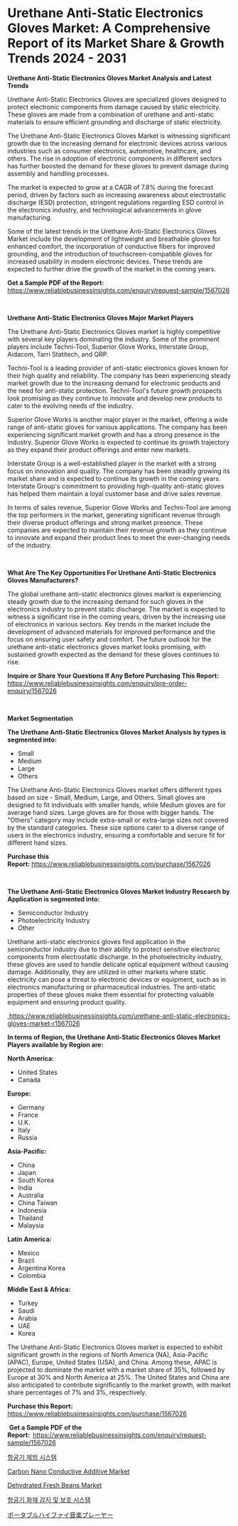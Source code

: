 <p><h1>Urethane Anti-Static Electronics Gloves Market: A Comprehensive Report of its Market Share & Growth Trends 2024 - 2031</h1></p><p><strong>Urethane Anti-Static Electronics Gloves Market Analysis and Latest Trends</strong></p>
<p><p>Urethane Anti-Static Electronics Gloves are specialized gloves designed to protect electronic components from damage caused by static electricity. These gloves are made from a combination of urethane and anti-static materials to ensure efficient grounding and discharge of static electricity.</p><p>The Urethane Anti-Static Electronics Gloves Market is witnessing significant growth due to the increasing demand for electronic devices across various industries such as consumer electronics, automotive, healthcare, and others. The rise in adoption of electronic components in different sectors has further boosted the demand for these gloves to prevent damage during assembly and handling processes.</p><p>The market is expected to grow at a CAGR of 7.8% during the forecast period, driven by factors such as increasing awareness about electrostatic discharge (ESD) protection, stringent regulations regarding ESD control in the electronics industry, and technological advancements in glove manufacturing.</p><p>Some of the latest trends in the Urethane Anti-Static Electronics Gloves Market include the development of lightweight and breathable gloves for enhanced comfort, the incorporation of conductive fibers for improved grounding, and the introduction of touchscreen-compatible gloves for increased usability in modern electronic devices. These trends are expected to further drive the growth of the market in the coming years.</p></p>
<p><strong>Get a Sample PDF of the Report:&nbsp;</strong> <a href="https://www.reliablebusinessinsights.com/enquiry/request-sample/1567026">https://www.reliablebusinessinsights.com/enquiry/request-sample/1567026</a></p>
<p>&nbsp;</p>
<p><strong>Urethane Anti-Static Electronics Gloves Major Market Players</strong></p>
<p><p>The Urethane Anti-Static Electronics Gloves market is highly competitive with several key players dominating the industry. Some of the prominent players include Techni-Tool, Superior Glove Works, Interstate Group, Aidacom, Tarri Statitech, and QRP. </p><p>Techni-Tool is a leading provider of anti-static electronics gloves known for their high quality and reliability. The company has been experiencing steady market growth due to the increasing demand for electronic products and the need for anti-static protection. Techni-Tool's future growth prospects look promising as they continue to innovate and develop new products to cater to the evolving needs of the industry.</p><p>Superior Glove Works is another major player in the market, offering a wide range of anti-static gloves for various applications. The company has been experiencing significant market growth and has a strong presence in the industry. Superior Glove Works is expected to continue its growth trajectory as they expand their product offerings and enter new markets.</p><p>Interstate Group is a well-established player in the market with a strong focus on innovation and quality. The company has been steadily growing its market share and is expected to continue its growth in the coming years. Interstate Group's commitment to providing high-quality anti-static gloves has helped them maintain a loyal customer base and drive sales revenue.</p><p>In terms of sales revenue, Superior Glove Works and Techni-Tool are among the top performers in the market, generating significant revenue through their diverse product offerings and strong market presence. These companies are expected to maintain their revenue growth as they continue to innovate and expand their product lines to meet the ever-changing needs of the industry.</p></p>
<p>&nbsp;</p>
<p><strong>What Are The Key Opportunities For Urethane Anti-Static Electronics Gloves Manufacturers?</strong></p>
<p><p>The global urethane anti-static electronics gloves market is experiencing steady growth due to the increasing demand for such gloves in the electronics industry to prevent static discharge. The market is expected to witness a significant rise in the coming years, driven by the increasing use of electronics in various sectors. Key trends in the market include the development of advanced materials for improved performance and the focus on ensuring user safety and comfort. The future outlook for the urethane anti-static electronics gloves market looks promising, with sustained growth expected as the demand for these gloves continues to rise.</p></p>
<p><strong>Inquire or Share Your Questions If Any Before Purchasing This Report:</strong> <a href="https://www.reliablebusinessinsights.com/enquiry/pre-order-enquiry/1567026">https://www.reliablebusinessinsights.com/enquiry/pre-order-enquiry/1567026</a></p>
<p>&nbsp;</p>
<p><strong>Market Segmentation</strong></p>
<p><strong>The Urethane Anti-Static Electronics Gloves Market Analysis by types is segmented into:</strong></p>
<p><ul><li>Small</li><li>Medium</li><li>Large</li><li>Others</li></ul></p>
<p><p>The Urethane Anti-Static Electronics Gloves market offers different types based on size - Small, Medium, Large, and Others. Small gloves are designed to fit individuals with smaller hands, while Medium gloves are for average hand sizes. Large gloves are for those with bigger hands. The "Others" category may include extra-small or extra-large sizes not covered by the standard categories. These size options cater to a diverse range of users in the electronics industry, ensuring a comfortable and secure fit for different hand sizes.</p></p>
<p><strong>Purchase this Report:&nbsp;</strong><a href="https://www.reliablebusinessinsights.com/purchase/1567026">https://www.reliablebusinessinsights.com/purchase/1567026</a></p>
<p>&nbsp;</p>
<p><strong>The Urethane Anti-Static Electronics Gloves Market Industry Research by Application is segmented into:</strong></p>
<p><ul><li>Semiconductor Industry</li><li>Photoelectricity Industry</li><li>Other</li></ul></p>
<p><p>Urethane anti-static electronics gloves find application in the semiconductor industry due to their ability to protect sensitive electronic components from electrostatic discharge. In the photoelectricity industry, these gloves are used to handle delicate optical equipment without causing damage. Additionally, they are utilized in other markets where static electricity can pose a threat to electronic devices or equipment, such as in electronics manufacturing or pharmaceutical industries. The anti-static properties of these gloves make them essential for protecting valuable equipment and ensuring product quality.</p></p>
<p><a href="https://www.reliablebusinessinsights.com/urethane-anti-static-electronics-gloves-market-r1567026">&nbsp;https://www.reliablebusinessinsights.com/urethane-anti-static-electronics-gloves-market-r1567026</a></p>
<p><strong>In terms of Region, the Urethane Anti-Static Electronics Gloves Market Players available by Region are:</strong></p>
<p>
    <p> <strong> North America: </strong>
        <ul>
            <li>United States</li>
            <li>Canada</li>
        </ul>
        </p> 
    <p> <strong> Europe: </strong>
        <ul>
            <li>Germany</li>
            <li>France</li>
            <li>U.K.</li>
            <li>Italy</li>
            <li>Russia</li>
        </ul>
        </p> 
    <p> <strong> Asia-Pacific: </strong>
        <ul>
            <li>China</li>
            <li>Japan</li>
            <li>South Korea</li>
            <li>India</li>
            <li>Australia</li>
            <li>China Taiwan</li>
            <li>Indonesia</li>
            <li>Thailand</li>
            <li>Malaysia</li>
        </ul>
        </p> 
    <p> <strong> Latin America: </strong>
        <ul>
            <li>Mexico</li>
            <li>Brazil</li>
            <li>Argentina Korea</li>
            <li>Colombia</li>
        </ul>
        </p> 
    <p> <strong> Middle East & Africa: </strong>
        <ul>
            <li>Turkey</li>
            <li>Saudi</li>
            <li>Arabia</li>
            <li>UAE</li>
            <li>Korea</li>
        </ul>
    </p>
    </p>
<p><p>The Urethane Anti-Static Electronics Gloves market is expected to exhibit significant growth in the regions of North America (NA), Asia-Pacific (APAC), Europe, United States (USA), and China. Among these, APAC is projected to dominate the market with a market share of 35%, followed by Europe at 30% and North America at 25%. The United States and China are also anticipated to contribute significantly to the market growth, with market share percentages of 7% and 3%, respectively.</p></p>
<p><strong>Purchase this Report: </strong><a href="https://www.reliablebusinessinsights.com/purchase/1567026">https://www.reliablebusinessinsights.com/purchase/1567026</a></p>
<p>&nbsp;<strong>Get a Sample PDF of the Report:&nbsp;&nbsp;</strong><a href="https://www.reliablebusinessinsights.com/enquiry/request-sample/1567026">https://www.reliablebusinessinsights.com/enquiry/request-sample/1567026</a></p>
<p><strong></strong></p>
<p><p><a href="https://github.com/hasanrajibul387/Market-Research-Report-List-1/blob/main/153454083859.md">항공기 제빙 시스템</a></p><p><a href="https://github.com/arionmp/Market-Research-Report-List-3/blob/main/carbon-nano-conductive-additive-market.md">Carbon Nano Conductive Additive Market</a></p><p><a href="https://github.com/markusgodoy/Market-Research-Report-List-3/blob/main/dehydrated-fresh-beans-market.md">Dehydrated Fresh Beans Market</a></p><p><a href="https://github.com/alpinestartsekian/Market-Research-Report-List-1/blob/main/241349283860.md">항공기 화재 감지 및 보호 시스템</a></p><p><a href="https://github.com/KenyonJohns/Market-Research-Report-List-1/blob/main/210099291874.md">ポータブルハイファイ音楽プレーヤー</a></p></p>